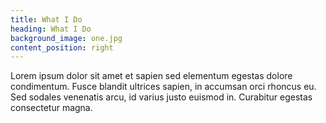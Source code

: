 ```yaml
---
title: What I Do
heading: What I Do
background_image: one.jpg
content_position: right
---
```


Lorem ipsum dolor sit amet et sapien sed elementum egestas dolore condimentum. Fusce blandit ultrices sapien, in accumsan orci rhoncus eu. Sed sodales venenatis arcu, id varius justo euismod in. Curabitur egestas consectetur magna.
